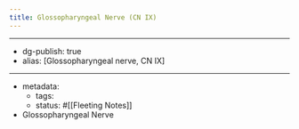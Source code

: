 ```yaml
---
title: Glossopharyngeal Nerve (CN IX)
---
```


- --
- dg-publish: true
- alias: [Glossopharyngeal nerve, CN IX]
- --
- metadata:
	- tags:
	- status: #[[Fleeting Notes]]
- Glossopharyngeal Nerve
